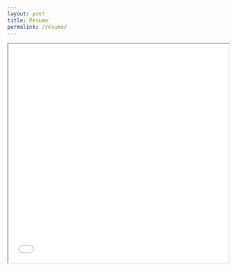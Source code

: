 ```yaml
---
layout: post
title: Resume
permalink: /resume/
---
```


<iframe src="CareyAlyciaResume1020 (1).pdf#toolbar=0" width="100%" height="500px">
    </iframe>
